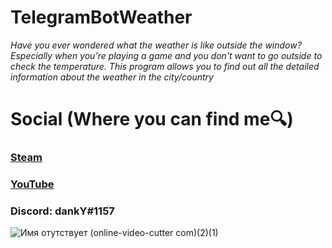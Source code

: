 # TelegramBotWeather
_Have you ever wondered what the weather is like outside the window? Especially when you're playing a game and you don't want to go outside to check the temperature. This program allows you to find out all the detailed information about the weather in the city/country_


# Social (Where you can find me🔍)


### [Steam](https://steamcommunity.com/id/dankYbatoff/)

### [YouTube](https://www.youtube.com/channel/UCOGqsd1lObd2tEKPMESn0yg)

### __Discord:__ dankY#1157

![Имя отутствует (online-video-cutter com)(2)(1)](https://img.icons8.com/color/344/dota.png)
